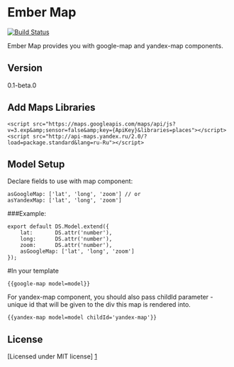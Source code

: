 Ember Map
=========

[![Build Status](https://travis-ci.org/ember-admin/ember-cli-map.svg?branch=v0.1.0)](https://travis-ci.org/ember-admin/ember-cli-map)

Ember Map provides you with google-map and yandex-map components.

Version
----

0.1-beta.0

Add Maps Libraries
--------------

```
<script src="https://maps.googleapis.com/maps/api/js?v=3.exp&amp;sensor=false&amp;key={ApiKey}&libraries=places"></script>
<script src="http://api-maps.yandex.ru/2.0/?load=package.standard&lang=ru-Ru"></script>
```

Model Setup
--------------
Declare fields to use with map component:

```
asGoogleMap: ['lat', 'long', 'zoom'] // or
asYandexMap: ['lat', 'long', 'zoom']
```

###Example:

```
export default DS.Model.extend({
    lat:       DS.attr('number'),
    long:      DS.attr('number'),
    zoom:      DS.attr('number'),
    asGoogleMap: ['lat', 'long', 'zoom']
});

```

#In your template

```
{{google-map model=model}}

```

For yandex-map component, you should also pass childId parameter - unique id that will be given to the div this map is rendered into.


```
{{yandex-map model=model childId='yandex-map'}}

```

License
----

[Licensed under MIT license] [1]

[1]:http://opensource.org/licenses/mit-license.php
